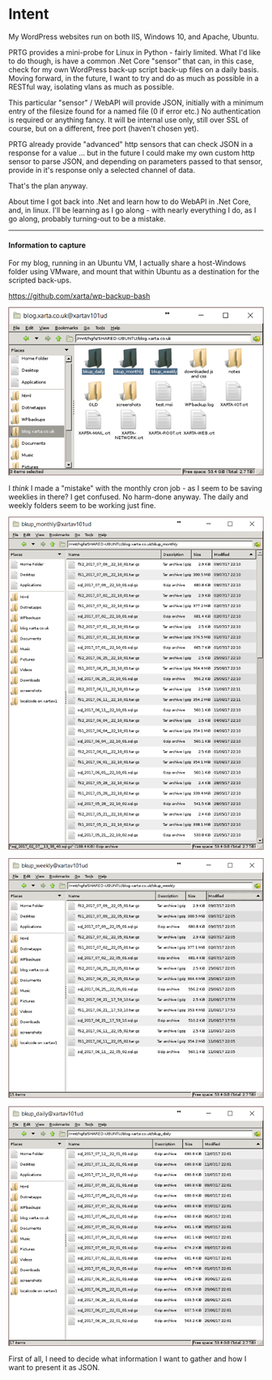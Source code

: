 ﻿# Intent

My WordPress websites run on both IIS, Windows 10, and Apache, Ubuntu.

PRTG provides a mini-probe for Linux in Python - fairly limited.  What I'd like to do though, is have a common .Net Core "sensor" that can, in this case, check for my own WordPress back-up script back-up files on a daily basis.  Moving forward, in the future, I want to try and do as much as possible in a RESTful way, isolating vlans as much as possible.

This particular "sensor" / WebAPI will provide JSON, initially with a minimum entry of the filesize found for a named file (0 if error etc.) No authentication is required or anything fancy.  It will be internal use only, still over SSL of course, but on a different, free port (haven't chosen yet).

PRTG already provide "advanced" http sensors that can check JSON in a response for a value ... but in the future I could make my own custom http sensor to parse JSON, and depending on parameters passed to that sensor, provide in it's response only a selected channel of data.

That's the plan anyway.

About time I got back into .Net and learn how to do WebAPI in .Net Core, and, in linux.
I'll be learning as I go along - with nearly everything I do, as I go along, probably turning-out to be a mistake.

***
#### Information to capture

For my blog, running in an Ubuntu VM, I actually share a host-Windows folder using VMware, and mount that within Ubuntu as a destination for the scripted back-ups.

https://github.com/xarta/wp-backup-bash

![Example custon sensor partial settings page in PRTG](../pics/20170713-pcmanfm-x11-xming-xartav101ud-blog-bkups-folder-overview.png)

I *think* I made a "mistake" with the monthly cron job - as I seem to be saving weeklies in there?  I get confused.  No harm-done anyway.  The daily and weekly folders seem to be working just fine.

![Example custon sensor partial settings page in PRTG](../pics/20170713-pcmanfm-x11-xming-xartav101ud-blog-bkups-folder-monthly.png)

![Example custon sensor partial settings page in PRTG](../pics/20170713-pcmanfm-x11-xming-xartav101ud-blog-bkups-folder-weekly.png)

![Example custon sensor partial settings page in PRTG](../pics/20170713-pcmanfm-x11-xming-xartav101ud-blog-bkups-folder-daily.png)


First of all, I need to decide what information I want to gather and how I want to present it as JSON.